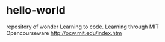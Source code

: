 # hello-world
repository of wonder
Learning to code.
Learning through MIT Opencourseware
http://ocw.mit.edu/index.htm

